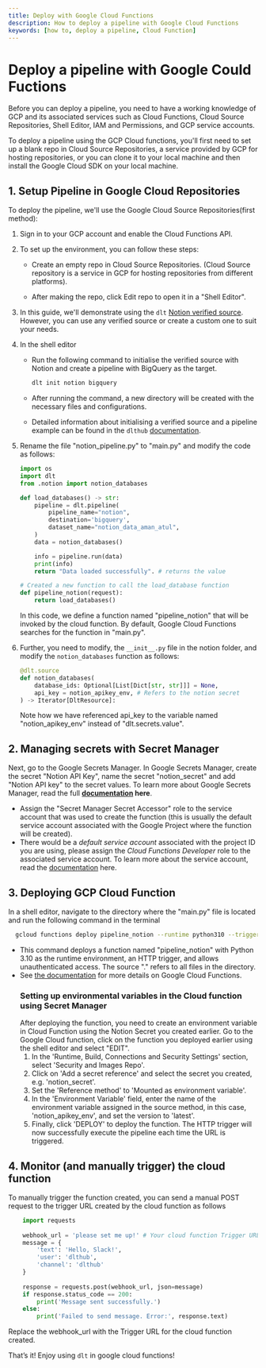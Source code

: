 ```yaml
---
title: Deploy with Google Cloud Functions
description: How to deploy a pipeline with Google Cloud Functions
keywords: [how to, deploy a pipeline, Cloud Function]
---
```


# Deploy a pipeline with Google Could Fuctions

Before you can deploy a pipeline, you need to have a working knowledge of GCP and its associated services such as Cloud Functions, Cloud Source Repositories, Shell Editor, IAM and Permissions, and GCP service accounts. 

To deploy a pipeline using the GCP Cloud functions, you'll first need to set up a blank repo in Cloud Source Repositories, a service provided by GCP for hosting repositories, or you can clone it to your local machine and then install the Google Cloud SDK on your local machine.

## 1. Setup Pipeline in Google Cloud Repositories
To deploy the pipeline, we'll use the Google Cloud Source Repositories(first method):

1. Sign in to your GCP account and enable the Cloud Functions API.
2. To set up the environment, you can follow these steps:
    - Create an empty repo in Cloud Source Repositories.
      (Cloud Source repository is a service in GCP for hosting repositories from different platforms).
        
    - After making the repo, click Edit repo to open it in a "Shell Editor".
3. In this guide, we'll demonstrate using the `dlt` [Notion verified source](https://dlthub.com/docs/dlt-ecosystem/verified-sources/notion). However, you can use any verified source or create a custom one to suit your needs.
4. In the shell editor
    - Run the following command to initialise the verified source with Notion and create a pipeline with BigQuery as the target.
    
      ```bash
      dlt init notion bigquery
      ```
    
    - After running the command, a new directory will be created with the necessary files and configurations.
    - Detailed information about initialising a verified source and a pipeline example can be found in the `dlthub` [documentation](https://dlthub.com/docs/dlt-ecosystem/verified-sources/notion).
5. Rename the file "notion_pipeline.py" to "main.py" and modify the code as follows:
    
    ```python
    import os
    import dlt
    from .notion import notion_databases
    
    def load_databases() -> str:
        pipeline = dlt.pipeline(
            pipeline_name="notion",
            destination='bigquery',
            dataset_name="notion_data_aman_atul",
        )
        data = notion_databases()
    
        info = pipeline.run(data)
        print(info)
        return "Data loaded successfully". # returns the value
    
    # Created a new function to call the load_database function 
    def pipeline_notion(request):
        return load_databases()
    ```
    In this code, we define a function named "pipeline_notion" that will be invoked by the cloud function. By default, Google Cloud Functions searches for the function in "main.py".

6. Further, you need to modify,  the `__init__.py` file in the notion folder, and modify the `notion_databases` function as follows:
    
    ```python
    @dlt.source
    def notion_databases(
        database_ids: Optional[List[Dict[str, str]]] = None,
        api_key = notion_apikey_env, # Refers to the notion secret
    ) -> Iterator[DltResource]:
    ```
    
    Note how we have referenced api_key to the variable named "notion_apikey_env" instead of "dlt.secrets.value".
 ## 2. Managing secrets with Secret Manager
Next, go to the Google Secrets Manager. In Google Secrets Manager, create the secret "Notion API Key", name the secret "notion_secret" and add "Notion API key" to the secret values. To learn more about Google Secrets Manager, read the full **[documentation](https://cloud.google.com/secret-manager/docs/create-secret-quickstart) here**.
    
   - Assign the "Secret Manager Secret Accessor" role to the service account that was used to create the function (this is usually the default service account associated with the Google Project where the function will be created).
   - There would be a *default* *service account* associated with the project ID you are using, please assign the *Cloud Functions Developer* role to the associated service account. To learn more about the service account, read the [documentation](https://cloud.google.com/iam/docs/service-account-overview) here.

## 3. Deploying GCP Cloud Function
In a shell editor, navigate to the directory where the "main.py" file is located and run the following command in the terminal
```bash
  gcloud functions deploy pipeline_notion --runtime python310 --trigger-http --allow-unauthenticated --source .
```
        
- This command deploys a function named "pipeline_notion" with Python 3.10 as the runtime environment, an HTTP trigger, and allows unauthenticated access. The source "." refers to all files in the directory.
- See [the documentation](https://cloud.google.com/functions/docs) for more details on Google Cloud Functions.
  ### Setting up environmental variables in the Cloud function using Secret Manager
  After deploying the function, you need to create an environment variable in Cloud Function using the Notion Secret you created earlier.
  Go to the Google Cloud function, click on the function you deployed earlier using the shell editor and select "EDIT".
   1. In the 'Runtime, Build, Connections and Security Settings' section, select 'Security and Images Repo'.
   2. Click on 'Add a secret reference' and select the secret you created, e.g. 'notion_secret'.
   3. Set the 'Reference method' to 'Mounted as environment variable'.
   4. In the 'Environment Variable' field, enter the name of the environment variable assigned in the source method, in this case,    'notion_apikey_env', and set the version to 'latest'.
   5. Finally, click 'DEPLOY' to deploy the function. The HTTP trigger will now successfully execute the pipeline each time the URL is  triggered.


## 4. Monitor (and manually trigger) the cloud function
To manually trigger the function created, you can send a manual POST request to the trigger URL created by the cloud function as follows
```python
    import requests
    
    webhook_url = 'please set me up!' # Your cloud function Trigger URL
    message = {
        'text': 'Hello, Slack!',
        'user': 'dlthub',
        'channel': 'dlthub'
    }
    
    response = requests.post(webhook_url, json=message)
    if response.status_code == 200:
        print('Message sent successfully.')
    else:
        print('Failed to send message. Error:', response.text)
```
    
Replace the webhook_url with the Trigger URL for the cloud function created. 
    
That’s it! Enjoy using `dlt` in google cloud functions!
